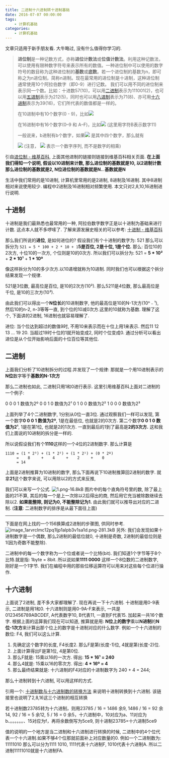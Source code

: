 ```yaml
---
title: 二进制十六进制转十进制基础
date: 2016-07-07 00:00:00
tags:
	- 计算机基础
categories:
	- 计算机基础	
---
```




文章只适用于新手朋友看. 大牛略过, 没有什么值得你学习的.

<!-- more -->

> **进位制**是一种记数方式，亦称**进位计数法**或**位值计数法**。利用这种记数法，可以使用有限种数字符号来表示所有的数值。一种进位制中可以使用的数字符号的数目称为这种进位制的**基数**或**底数**。若一个进位制的基数为n，即可称之为n进位制，简称n进制。现在最常用的进位制是十进制，这种进位制通常使用10个阿拉伯数字（即0-9）进行记数。
> 我们可以用不同的进位制来表示同一个数。比如：十进数57(10)，可以用[二进制][1]表示为111001(2)，也可以用[五进制][2]表示为212(5)，同时也可以用[八进制][3]表示为71(8)、亦可用[十六进制][4]表示为39(16)，它们所代表的数值都是一样的。
>
> 在10进制中有10个数字(0 - 9)，比如![](/images/2018-05-29-173808.png)
>
> 在16进制中有16个数字(0–9 和 A–F)，比如![](/images/2018-05-29-173810.png)  (这里用字符B表示数字11)
>
> 一般说来，b进制有b个数字，如果![](/images/2018-05-29-173811.png) 是其中四个数字，那么就有
>
> ![](/images/2018-05-29-173812.png) (注意， ![](/images/2018-05-29-173813.png) 表示一个数字序列, 而不是数字的相乘)

引自[进位制 - 维基百科][10], 上面其他进制的链接则链接到维基百科相关页面.
**在上面我们得知一个说明, 假设以10进制来计数, 那么进位制的基数就是10, 以2进制计数那么进位制的基数就是2, N位进位制的基数就是N.. 基数就是N**

生活中我们常用的是10进制, 计算机里常用的是2进制, 8进制及16进制. 其中8进制相对来说使用较少. 编程中2进制及16进制相对频繁使用.
本文只对2,8,10,16进制进行说明.

## 十进制
十进制是我们最熟悉也最常用的一种, 阿拉伯数字数字正是以十进制为基础来进行计数.
这点本人就不多啰嗦了. 了解来源发展史相关的可以参考: [十进制 - 维基百科][11]

那么我们所说的**进位**, 是如何进位的? 
假设我们有个十进制的数字为: 521
那么可以拆分为 `521 = 5 * 100 + 2 * 10 + 1`**5是百位, 2是十位, 1是个位.**
那么: 百位10的2次方, 十位10的一次方, 个位则是10的0次方.
所以我们可以拆分为:
521 = **5 * 10²** + **2 * 10¹** + **1 * 10º**

像这样拆分为10的多少次方.以10递增就称为10进制.
同时我们也可以根据这个拆分结果发现一个规律.
> 
521是3位数, 最高位是百位, 是10的2次方(10²).
那么5211是4位数, 那么最高位是千位, 是10的三次方(10³).
> 
由此我们可以得出一个**N位长**的10进制数字, 他的最高位是10的N-1次方(10ⁿ﹣¹), 然后10的n-2, n-3等等一直, 到个位的10减0次方.这里的10就称为基数.
理解了这个, 下面讲的2进制, 16进制也就容易理解了.


进位: 当个位达到超过的数值9时, 不用10来表示而在十位上用1来表示. 然后11 12 13 ... 19 20.  当超过19时十位的1就开始变成2, 同时个位变成0. 通过分析可以看出进位是从个位开始影响后面的十位百位等其他位.



## 二进制
上面我们分析了10进制拆分的过程.并发现了一个规律:
那就是一个用10进制表示的**N位**数字等于**基数的N-1次方**

那么二进制也如此, 二进制只用1和0进行表示.
这里引用维基百科上面对二进制的一个例子:
> 
0 0 0 1 数值为2º
0 0 1 0 数值为2¹
0 1 0 0 数值为2²
1 0 0 0 数值为2³

上面列举了4个二进制数字, 1分别从0位一直3位.
通过观察我们一样可以发现, 
第一个数字**0 0 0 1 数值为2º**, 1是在最低位, 也就是2的0次方.
第二个数字**0 0 1 0 数值为2¹**, 1是在第1位, 也就是2的1次方.
一直到最后的1到了最高是**2的3次方.** 这和我们上面说的10进制的拆分是一样的.

所以说假设我们有个**1110**这样的一个4位的2进制数字.
那么计算是
```
1110 = (1 * 2³) + (1 * 2²) + (1 * 2¹) + (0 * 2º)
     =    8     +    4     +    2     +    0
     = 14
```

上面是2进制推算为10进制的数字, 那么下面再说下10进制推算回2进制的数字.
就拿**21**这个数字来说, 可以用除以2的方式来反推, 

我们可以来写一个公式.
![1.png-16.8kB](/images/2018-05-29-173814.png)
图片中的每个直角符号里的数, 除了最上面的21不算,  其后的每一个是上一次除以2后得出的商, 然后用它充当被除数继续去除以2. **如果能整除, 则记为0, 不能整除记为1.** 由此我们就可以推导出对应的二进制. (**注意**: 二进制数字的排序是从最下面往上面)

---

下面是在网上找的一个156换算成2进制的步骤图, 供同时参考.
![image_1arvrclmc12pq1ljp1alpb3v1sa1d.png-281.3kB](/images/2018-05-29-173816.png)
另外: 我们会发现如果十进制数字是一个偶数, 那么2进制的最低位就0, 十进制是奇数, 2进制的最低位则是1(因为奇数不能整除).

二进制中的每一个数字称为一个位或者说一个比特(bit).
我们知道1个字节等于8个比特.就是指: 1byte = 8bit.
所以说如果**1111 0000** 这样一个8位数的二进制数字, 刚好是一个1字节.
我们在编程中用的那些位移运算符可以用来对这些每个位进行操作.


## 十六进制
上面说了2进制, 差不多大家都理解了. 现在再说一下十六进制.
十进制是用0-9表示, 二进制是用1和0.
十六进制则是用0-9A-F来表示, 一共是 0123456789ABCDEF, A代表数字10, B代表11, 一直到F代表15. 加起来一共16个数字.
根据上面的运算我们现在可以知道, 推算就是用: **N位上的数字**乘以**N进制**的**N位-1次方**来计算出那个位上的数字是十进制对应的什么数字.
例如一个十六进制的数位: F4, 我们可以这么计算.

1. 先确定这个数字的长度, F4长度2. 那么F是第(长度-1)位, 4就是第(长度-2)位.
2. 上面计算得出F是第1位, 4是第0位. 
3. 那么F就是: 15乘以16的一次方. 得出: **15 * 16¹ = 240**
4. 那么4就是: 15乘以16的零次方. 得出: **4 * 16º = 4**
5. 那么最终结果就是: 十六进制的F4对应的十进制数字为 240 + 4 = 244;

那么十进制转到十六进制, 可以用这样的方式.
> 
引用一个: [十进制数与十六进制数的转换方法][14] 来说明十进制转换到十六进制. 该链接里也说明了2,8,16这三个进制的相互转换
> 
若十进制数23785转为十六进制，则用23785 / 16 = 1486 余9, 1486 / 16 = 92 余14, 92 / 16 = 5 余12, 5 / 16 = 0 余5，十六进制中，10对应为a、11对应为b、。。。。。。、15对应为f，再将余数倒写为5ce9, 则十进制23785=十六进制5ce9

值的说明的一个地方是当二进制和十六进制进行转换的时候, 二进制中的4个位代表一个十六进制.如果不够4个位那就前面补上对应数量的0.
例如一个二进制数为: 11111010 那么可以分为1111 1010, 1111代表十六进制F, 1010代表十六进制A. 所以二进制11111010就是十六进制FA.

[1]: https://zh.wikipedia.org/wiki/%E4%BA%8C%E8%BF%9B%E5%88%B6
[2]: https://zh.wikipedia.org/wiki/%E4%BA%94%E9%80%B2%E4%BD%8D
[3]: https://zh.wikipedia.org/wiki/%E5%85%AB%E8%BF%9B%E5%88%B6
[4]: https://zh.wikipedia.org/wiki/%E5%8D%81%E5%85%AD%E8%BF%9B%E5%88%B6

[10]: https://zh.wikipedia.org/wiki/%E8%BF%9B%E4%BD%8D%E5%88%B6
[11]: https://zh.wikipedia.org/wiki/%E5%8D%81%E8%BF%9B%E5%88%B6


[14]: http://wenku.baidu.com/link?url=j_DtHJRTDIF4cHiOKrYxWLB6Y6XKNFs34F6m7eVHJniB9xB54LyGnVZrmS6GO9Q2ddUO7TcLtaOTUZzA--UESR3tSHN3cY09L7UOOWfXeZm